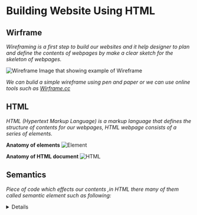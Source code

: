 # **Building Website Using HTML**

## **Wirframe**

*Wireframing is a first step to build our websites and it help designer to plan and define the contents of webpages by make a clear sketch for the skeleton of webpages.*

![Wireframe](https://d33wubrfki0l68.cloudfront.net/dbb80f2f6a5dafa25f702ad00bc429057fb59cec/52716/en/blog/uploads/versions/samuel-student-wireframe---x----972-715x---.png)
Image that showing example of Wireframe

*We can bulid a simple wireframe using pen and paper or we can use online tools such as [Wirframe.cc](https://wireframe.cc/)*


## **HTML**

*HTML (Hypertext Markup Language) is a markup language that defines the structure of contents for our webpages, HTML webpage consists of a series of elements.*

**Anatomy of elements**
![Element](https://frontendfordesigners.com/wp-content/uploads/2020/09/anatomy-of-an-html-element-1.png)

**Anatomy of HTML document**
![HTML](https://miro.medium.com/max/880/1*hQquTqhdj2DVCeeKNk-FGA.png)


## **Semantics**
*Piece of code which effects our contents ,in HTML there many of them called semantic element such as following:*
<article>
<aside>
<details>
<figcaption>
<figure>
<footer>
<header>
<main>
<mark>
<nav>
<section>
<summary>
<time>

[HOME](https://malkhaleel88.github.io/reading-notes)
